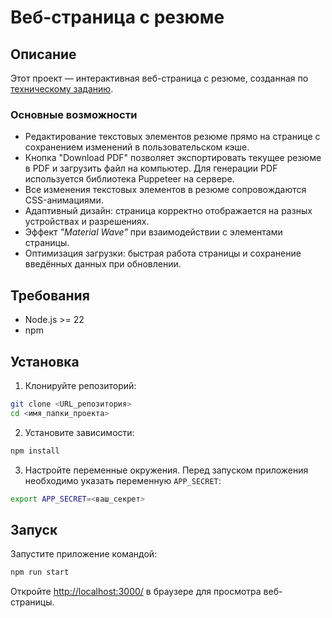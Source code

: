 # Веб-страница с резюме

## Описание

Этот проект — интерактивная веб-страница с резюме, созданная по [техническому заданию](https://github.com/jegius/front-end-entrance-exam).

### Основные возможности

- Редактирование текстовых элементов резюме прямо на странице с сохранением изменений в пользовательском кэше.
- Кнопка "Download PDF" позволяет экспортировать текущее резюме в PDF и загрузить файл на компьютер. Для генерации PDF используется библиотека Puppeteer на сервере.
- Все изменения текстовых элементов в резюме сопровождаются CSS-анимациями.
- Адаптивный дизайн: страница корректно отображается на разных устройствах и разрешениях.
- Эффект _"Material Wave"_ при взаимодействии с элементами страницы.
- Оптимизация загрузки: быстрая работа страницы и сохранение введённых данных при обновлении.

## Требования

- Node.js >= 22
- npm

## Установка

1. Клонируйте репозиторий:
  ```bash
  git clone <URL_репозитория>
  cd <имя_папки_проекта>
  ```

2. Установите зависимости:
  ```bash
  npm install
  ```

3. Настройте переменные окружения. Перед запуском приложения необходимо указать переменную `APP_SECRET`:
  ```bash
  export APP_SECRET=<ваш_секрет>
  ```

## Запуск

Запустите приложение командой:
```bash
npm run start
```

Откройте [http://localhost:3000/](http://localhost:3000/) в браузере для просмотра веб-страницы.